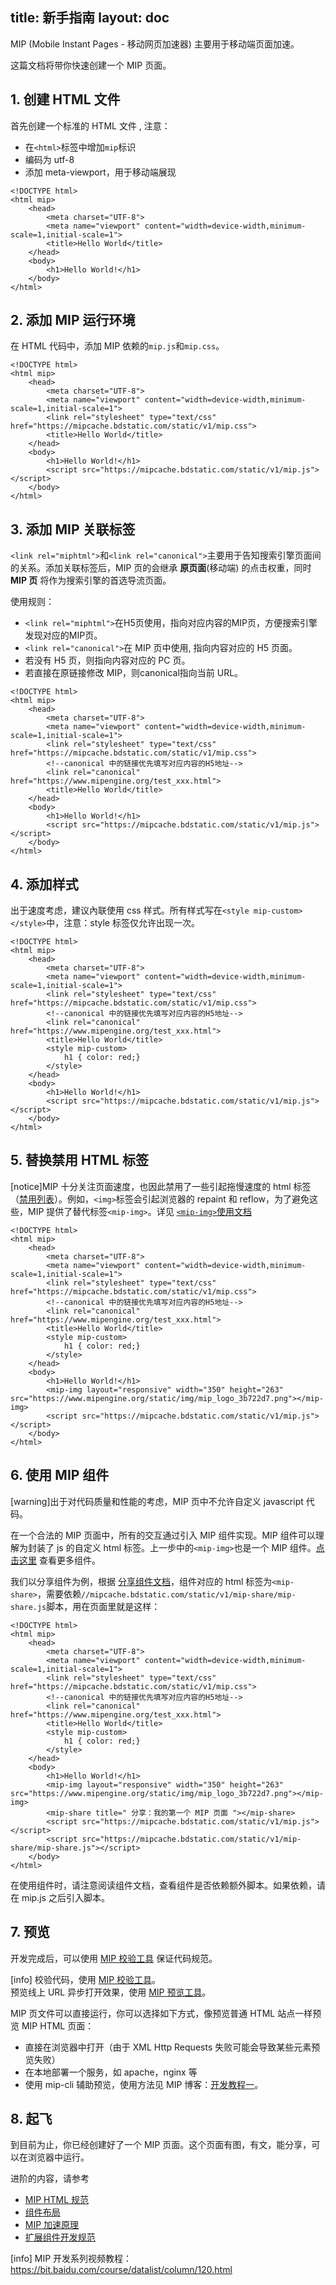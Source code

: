 title: 新手指南
layout: doc
---

MIP (Mobile Instant Pages - 移动网页加速器) 主要用于移动端页面加速。

这篇文档将带你快速创建一个 MIP 页面。

## 1. 创建 HTML 文件
首先创建一个标准的 HTML 文件 , 注意：

- 在`<html>`标签中增加`mip`标识
- 编码为 utf-8
- 添加 meta-viewport，用于移动端展现

```
<!DOCTYPE html>
<html mip>
    <head>
        <meta charset="UTF-8">
        <meta name="viewport" content="width=device-width,minimum-scale=1,initial-scale=1">
        <title>Hello World</title>
    </head>
    <body>
        <h1>Hello World!</h1>
    </body>
</html>
```

## 2. 添加 MIP 运行环境
在 HTML 代码中，添加 MIP 依赖的`mip.js`和`mip.css`。
```
<!DOCTYPE html>
<html mip>
    <head>
        <meta charset="UTF-8">
        <meta name="viewport" content="width=device-width,minimum-scale=1,initial-scale=1">
        <link rel="stylesheet" type="text/css" href="https://mipcache.bdstatic.com/static/v1/mip.css">
        <title>Hello World</title>
    </head>
    <body>
        <h1>Hello World!</h1>
        <script src="https://mipcache.bdstatic.com/static/v1/mip.js"></script>
    </body>
</html>
```

## 3. 添加 MIP 关联标签
`<link rel="miphtml">`和`<link rel="canonical">`主要用于告知搜索引擎页面间的关系。添加关联标签后，MIP 页的会继承 **原页面**(移动端) 的点击权重，同时 **MIP 页** 将作为搜索引擎的首选导流页面。

使用规则：

- `<link rel="miphtml">`在H5页使用，指向对应内容的MIP页，方便搜索引擎发现对应的MIP页。
- `<link rel="canonical">`在 MIP 页中使用, 指向内容对应的 H5 页面。
- 若没有 H5 页，则指向内容对应的 PC 页。
- 若直接在原链接修改 MIP，则canonical指向当前 URL。

```
<!DOCTYPE html>
<html mip>
    <head>
        <meta charset="UTF-8">
        <meta name="viewport" content="width=device-width,minimum-scale=1,initial-scale=1">
        <link rel="stylesheet" type="text/css" href="https://mipcache.bdstatic.com/static/v1/mip.css">
        <!--canonical 中的链接优先填写对应内容的H5地址-->
        <link rel="canonical" href="https://www.mipengine.org/test_xxx.html">
        <title>Hello World</title>
    </head>
    <body>
        <h1>Hello World!</h1>
        <script src="https://mipcache.bdstatic.com/static/v1/mip.js"></script>
    </body>
</html>
```

## 4. 添加样式
出于速度考虑，建议內联使用 css 样式。所有样式写在`<style mip-custom></style>`中，注意：style 标签仅允许出现一次。

```
<!DOCTYPE html>
<html mip>
    <head>
        <meta charset="UTF-8">
        <meta name="viewport" content="width=device-width,minimum-scale=1,initial-scale=1">
        <link rel="stylesheet" type="text/css" href="https://mipcache.bdstatic.com/static/v1/mip.css">
        <!--canonical 中的链接优先填写对应内容的H5地址-->
        <link rel="canonical" href="https://www.mipengine.org/test_xxx.html">
        <title>Hello World</title>
        <style mip-custom>
            h1 { color: red;}
        </style>
    </head>
    <body>
        <h1>Hello World!</h1>
        <script src="https://mipcache.bdstatic.com/static/v1/mip.js"></script>
    </body>
</html>
```

## 5. 替换禁用 HTML 标签
[notice]MIP 十分关注页面速度，也因此禁用了一些引起拖慢速度的 html 标签（[禁用列表](/doc/2-tech/1-mip-html.html)）。例如，`<img>`标签会引起浏览器的 repaint 和 reflow，为了避免这些，MIP 提供了替代标签`<mip-img>`。详见 [`<mip-img>`使用文档](/examples/mip/mip-img.html)

```
<!DOCTYPE html>
<html mip>
    <head>
        <meta charset="UTF-8">
        <meta name="viewport" content="width=device-width,minimum-scale=1,initial-scale=1">
        <link rel="stylesheet" type="text/css" href="https://mipcache.bdstatic.com/static/v1/mip.css">
        <!--canonical 中的链接优先填写对应内容的H5地址-->
        <link rel="canonical" href="https://www.mipengine.org/test_xxx.html">
        <title>Hello World</title>
        <style mip-custom>
            h1 { color: red;}
        </style>
    </head>
    <body>
        <h1>Hello World!</h1>
        <mip-img layout="responsive" width="350" height="263" src="https://www.mipengine.org/static/img/mip_logo_3b722d7.png"></mip-img>
        <script src="https://mipcache.bdstatic.com/static/v1/mip.js"></script>
    </body>
</html>
```

## 6. 使用 MIP 组件
[warning]出于对代码质量和性能的考虑，MIP 页中不允许自定义 javascript 代码。

在一个合法的 MIP 页面中，所有的交互通过引入 MIP 组件实现。MIP 组件可以理解为封装了 js 的自定义 html 标签。上一步中的`<mip-img>`也是一个 MIP 组件。[点击这里](/doc/3-widget/10-widgets.html) 查看更多组件。

我们以分享组件为例，根据 [分享组件文档](/examples/mip-extensions/mip-share.html)，组件对应的 html 标签为`<mip-share>`，需要依赖`//mipcache.bdstatic.com/static/v1/mip-share/mip-share.js`脚本，用在页面里就是这样：

```
<!DOCTYPE html>
<html mip>
    <head>
        <meta charset="UTF-8">
        <meta name="viewport" content="width=device-width,minimum-scale=1,initial-scale=1">
        <link rel="stylesheet" type="text/css" href="https://mipcache.bdstatic.com/static/v1/mip.css">
        <!--canonical 中的链接优先填写对应内容的H5地址-->
        <link rel="canonical" href="https://www.mipengine.org/test_xxx.html">
        <title>Hello World</title>
        <style mip-custom>
            h1 { color: red;}
        </style>
    </head>
    <body>
        <h1>Hello World!</h1>
        <mip-img layout="responsive" width="350" height="263" src="https://www.mipengine.org/static/img/mip_logo_3b722d7.png"></mip-img>
        <mip-share title=" 分享：我的第一个 MIP 页面 "></mip-share>
        <script src="https://mipcache.bdstatic.com/static/v1/mip.js"></script>
        <script src="https://mipcache.bdstatic.com/static/v1/mip-share/mip-share.js"></script>
    </body>
</html>
```

在使用组件时，请注意阅读组件文档，查看组件是否依赖额外脚本。如果依赖，请在 mip.js 之后引入脚本。

## 7. 预览
开发完成后，可以使用 [MIP 校验工具](//www.mipengine.org/validator/validate) 保证代码规范。

[info] 校验代码，使用 [MIP 校验工具](//www.mipengine.org/validator/validate)。<br> 预览线上 URL 异步打开效果，使用 [MIP 预览工具](//www.mipengine.org/validator/preview)。

MIP 页文件可以直接运行，你可以选择如下方式，像预览普通 HTML 站点一样预览 MIP HTML 页面：

- 直接在浏览器中打开（由于 XML Http Requests 失败可能会导致某些元素预览失败）
- 在本地部署一个服务，如 apache，nginx 等
- 使用 mip-cli 辅助预览，使用方法见 MIP 博客：[开发教程一](http://www.cnblogs.com/mipengine/p/mip_cli_1_install.html)。


## 8. 起飞
到目前为止，你已经创建好了一个 MIP 页面。这个页面有图，有文，能分享，可以在浏览器中运行。

进阶的内容，请参考

- [MIP HTML 规范](/doc/2-tech/1-mip-html.html)
- [组件布局](/doc/3-widget/11-widget-layout.html)
- [MIP 加速原理](/doc/03-principle-of-mip.html)
- [扩展组件开发规范](/doc/2-tech/4-mip-widget.html)

[info] MIP 开发系列视频教程：https://bit.baidu.com/course/datalist/column/120.html
